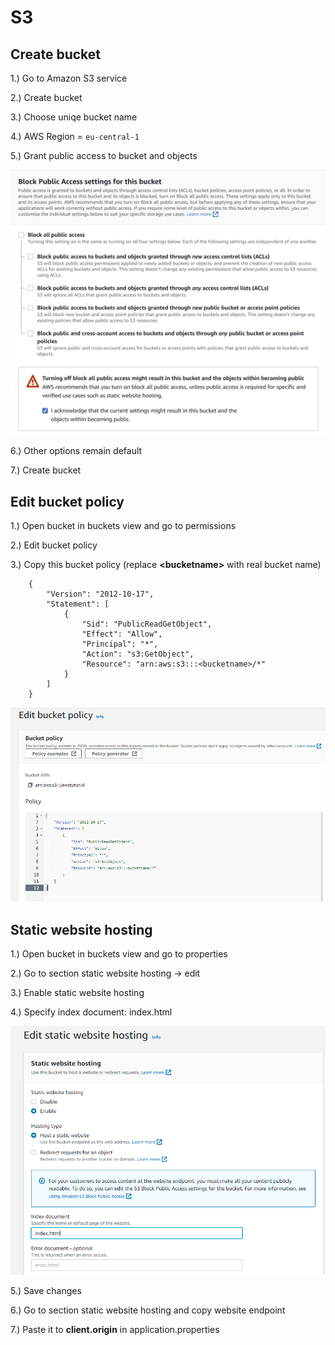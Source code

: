 # S3

Create bucket
-------------------------

1.) Go to Amazon S3 service

2.) Create bucket

3.) Choose uniqe bucket name

4.) AWS Region = `eu-central-1`

5.) Grant public access to bucket and objects
	
![Screenshot](../../img/1_bucket_public_access.PNG)
	
6.) Other options remain default

7.) Create bucket
	
	
Edit bucket policy
-------------------------

1.) Open bucket in buckets view and go to permissions

2.) Edit bucket policy

3.) Copy this bucket policy (replace **&#60;bucketname&#62;** with real bucket name)

		{
			"Version": "2012-10-17",
			"Statement": [
				{
					"Sid": "PublicReadGetObject",
					"Effect": "Allow",
					"Principal": "*",
					"Action": "s3:GetObject",
					"Resource": "arn:aws:s3:::<bucketname>/*"
				}
			]
		}
		
 ![Screenshot](../../img/3_bucket_policy.PNG)
		
Static website hosting
-------------------------

1.) Open bucket in buckets view and go to properties

2.) Go to section static website hosting -> edit

3.) Enable static website hosting

4.) Specify index document: index.html
			
 ![Screenshot](../../img/2_static_website_hosting.PNG)
			
 
5.) Save changes

6.) Go to section static website hosting and copy website endpoint

7.) Paste it to **client.origin** in application.properties

